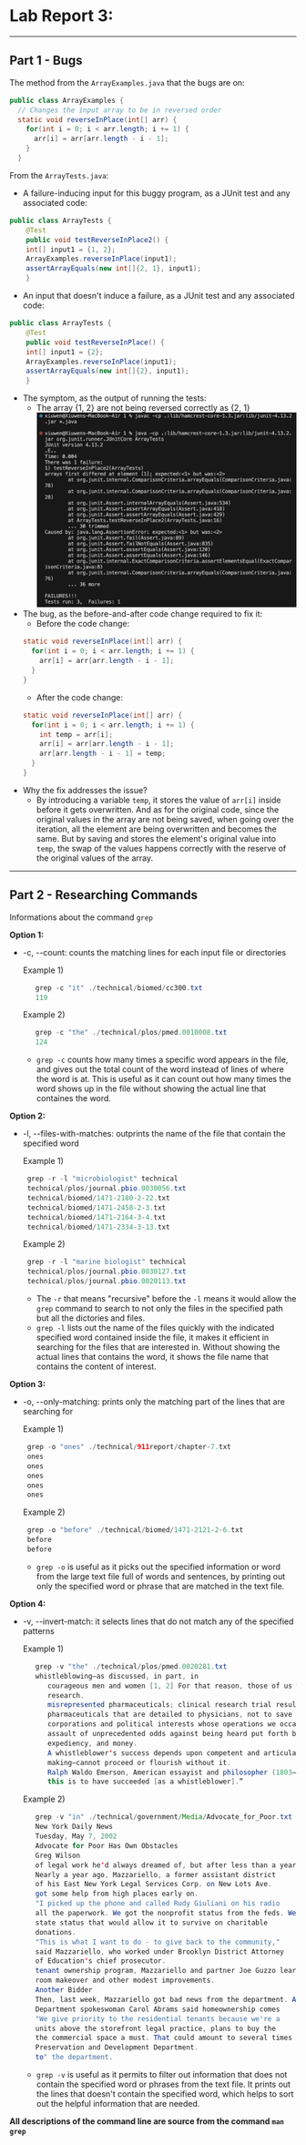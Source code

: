 # **Lab Report 3:**
---
## **Part 1 - Bugs**
The method from the `ArrayExamples.java` that the bugs are on:
```java
public class ArrayExamples {
  // Changes the input array to be in reversed order
  static void reverseInPlace(int[] arr) {
    for(int i = 0; i < arr.length; i += 1) {
      arr[i] = arr[arr.length - i - 1];
    }
  }
```
From the `ArrayTests.java`:
* A failure-inducing input for this buggy program, as a JUnit test and any associated code:
```java
public class ArrayTests {
	@Test 
	public void testReverseInPlace2() {
    int[] input1 = {1, 2};
    ArrayExamples.reverseInPlace(input1);
    assertArrayEquals(new int[]{2, 1}, input1);
	}
```
* An input that doesn't induce a failure, as a JUnit test and any associated code:
```java
public class ArrayTests {
	@Test 
	public void testReverseInPlace() {
    int[] input1 = {2};
    ArrayExamples.reverseInPlace(input1);
    assertArrayEquals(new int[]{2}, input1);
	}
```
* The symptom, as the output of running the tests:
  - The array {1, 2} are not being reversed correctly as {2, 1}
![Image](symptom.png)
* The bug, as the before-and-after code change required to fix it:
  - Before the code change:
  ```java
  static void reverseInPlace(int[] arr) {
    for(int i = 0; i < arr.length; i += 1) {
      arr[i] = arr[arr.length - i - 1];
    }
  }
  ```
  - After the code change:
  ```java
  static void reverseInPlace(int[] arr) {
    for(int i = 0; i < arr.length; i += 1) {
      int temp = arr[i];
      arr[i] = arr[arr.length - i - 1];
      arr[arr.length - i - 1] = temp;
    }
  }
  ```
* Why the fix addresses the issue?
  - By introducing a variable `temp`, it stores the value of `arr[i]` inside before it gets overwritten. And as for the original code, since the original values in the array are not being saved, when going over the iteration, all the element are being overwritten and becomes the same. But by saving and stores the element's original value into `temp`, the swap of the values happens correctly with the reserve of the original values of the array.
    
---
## **Part 2 - Researching Commands**
Informations about the command `grep`

**Option 1:**
* -c, --count: counts the matching lines for each input file or directories
  
  Example 1)
  ```java
     grep -c "it" ./technical/biomed/cc300.txt
     119
  ```
  Example 2)
  ```java
     grep -c "the" ./technical/plos/pmed.0010008.txt
     124
  ```
   - `grep -c` counts how many times a specific word appears in the file, and gives out the total count of the word instead of lines of where the word is at. This is useful as it can count out how many times the word shows up in the file without showing the actual line that containes the word.
       
**Option 2:**
* -l, --files-with-matches: outprints the name of the file that contain the specified word
  
  Example 1)
	```java
     grep -r -l "microbiologist" technical
     technical/plos/journal.pbio.0030056.txt
     technical/biomed/1471-2180-2-22.txt
     technical/biomed/1471-2458-2-3.txt
     technical/biomed/1471-2164-3-4.txt
     technical/biomed/1471-2334-3-13.txt
	```
  Example 2)
	```java
     grep -r -l "marine biologist" technical
     technical/plos/journal.pbio.0030127.txt
     technical/plos/journal.pbio.0020113.txt
	```
	- The `-r` that means "recursive" before the `-l` means it would allow the `grep` command to search to not only the files in the specified path but all the dictories and files.
	- `grep -l` lists out the name of the files quickly with the indicated specified word contained inside the file, it makes it efficient in searching for the files that are interested in. Without showing the actual lines that contains the word, it shows the file name that contains the content of interest.

**Option 3:**
* -o, --only-matching: prints only the matching part of the lines that are searching for
  
  Example 1)
  	```java
     grep -o "ones" ./technical/911report/chapter-7.txt
     ones
     ones
     ones
     ones
     ones
   	```
  Example 2)
  	```java
     grep -o "before" ./technical/biomed/1471-2121-2-6.txt
     before
     before
   	```
 	- `grep -o` is useful as it picks out the specified information or word from the large text file full of words and sentences, by printing out only the specified word or phrase that are matched in the text file.

**Option 4:**
* -v, --invert-match: it selects lines that do not match any of the specified patterns
  
  Example 1)
  ```java
     grep -v "the" ./technical/plos/pmed.0020281.txt
     whistleblowing—as discussed, in part, in 
        courageous men and women [1, 2] For that reason, those of us who congregated in Washington,
        research.
        misrepresented pharmaceuticals; clinical research trial results that have been sequestered
        pharmaceuticals that are detailed to physicians, not to save lives or necessarily improve
        corporations and political interests whose operations we occasionally challenge. Our goal
        assault of unprecedented odds against being heard put forth by that sum of political power,
        expediency, and money.
        A whistleblower's success depends upon competent and articulate media. The debate to
        making—cannot proceed or flourish without it.
        Ralph Waldo Emerson, American essayist and philosopher (1803–1882), commented about
        this is to have succeeded [as a whistleblower].”
     ```
  Example 2)
  ```java
     grep -v "in" ./technical/government/Media/Advocate_for_Poor.txt
     New York Daily News
     Tuesday, May 7, 2002
     Advocate for Poor Has Own Obstacles
     Greg Wilson
     of legal work he'd always dreamed of, but after less than a year of
     Nearly a year ago, Mazzariello, a former assistant district
     of his East New York Legal Services Corp. on New Lots Ave.
     got some help from high places early on.
     "I picked up the phone and called Rudy Giuliani on his radio
     all the paperwork. We got the nonprofit status from the feds. We
     state status that would allow it to survive on charitable
     donations.
     "This is what I want to do - to give back to the community,"
     said Mazzariello, who worked under Brooklyn District Attorney
     of Education's chief prosecutor.
     tenant ownership program, Mazzariello and partner Joe Guzzo learned
     room makeover and other modest improvements.
     Another Bidder
     Then, last week, Mazzariello got bad news from the department. A
     Department spokeswoman Carol Abrams said homeownership comes
     "We give priority to the residential tenants because we're a
     units above the storefront legal practice, plans to buy the
     the commercial space a must. That could amount to several times as
     Preservation and Development Department.
     to" the department.
     ```
 	- `grep -v` is useful as it permits to filter out information that does not contain the specified word or phrases from the text file. It prints out the lines that doesn't contain the specified word, which helps to sort out the helpful information that are needed.

**All descriptions of the command line are source from the command `man grep`**

